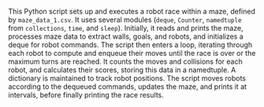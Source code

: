 This Python script sets up and executes a robot race within a maze, defined by `maze_data_1.csv`. It uses several modules (`deque`, `Counter`, `namedtuple` from `collections`, `time`, and `sleep`). Initially, it reads and prints the maze, processes maze data to extract walls, goals, and robots, and initializes a deque for robot commands. The script then enters a loop, iterating through each robot to compute and enqueue their moves until the race is over or the maximum turns are reached. It counts the moves and collisions for each robot, and calculates their scores, storing this data in a namedtuple. A dictionary is maintained to track robot positions. The script moves robots according to the dequeued commands, updates the maze, and prints it at intervals, before finally printing the race results.